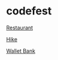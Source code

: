 # codefest

<p><a href="https://nevilpala.github.io/codefest/Codefest%20V1/Restaurant" target="_blank" >Restaurant</a></p>
<p><a href="https://nevilpala.github.io/codefest/Codefest%20V2/hike" target="_blank" >Hike</a></p>
<p><a href="https://nevilpala.github.io/codefest/Codefest%20V2/cashless" target="_blank" >Wallet Bank</a></p>
